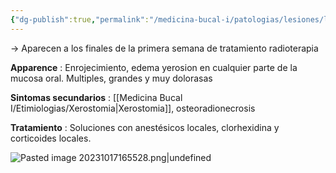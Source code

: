 ```yaml
---
{"dg-publish":true,"permalink":"/medicina-bucal-i/patologias/lesiones/lesiones-por-agentes-fisicos/lesiones-por-radioterapia/"}
---
```



→ Aparecen a los finales de la primera semana de tratamiento radioterapia

**Apparence** : Enrojecimiento, edema yerosion en cualquier parte de la mucosa oral.
Multiples, grandes y muy dolorasas

**Sintomas secundarios** : [[Medicina Bucal I/Etimiologias/Xerostomia\|Xerostomia]], osteoradionecrosis

**Tratamiento** : Soluciones con anestésicos locales, clorhexidina y corticoides locales.

![Pasted image 20231017165528.png|undefined](/img/user/Medicina%20Bucal%20I/Medias/Pasted%20image%2020231017165528.png)

